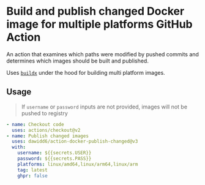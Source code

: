 # Build and publish changed Docker image for multiple platforms GitHub Action

An action that examines which paths were modified by pushed commits and determines which images should be built and published.

Uses [`buildx`](https://github.com/docker/buildx) under the hood for building multi platform images.

## Usage

> If `username` or `password` inputs are not provided, images will not be pushed to registry

```yaml
- name: Checkout code
  uses: actions/checkout@v2
- name: Publish changed images
  uses: dawidd6/action-docker-publish-changed@v3
  with:
    username: ${{secrets.USER}}
    password: ${{secrets.PASS}}
    platforms: linux/amd64,linux/arm64,linux/arm
    tag: latest
    ghpr: false
```
